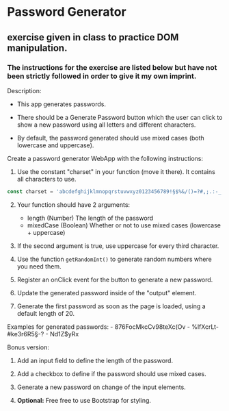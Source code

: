 # Password Generator

## exercise given in class to practice DOM manipulation.
### The instructions for the exercise are listed below but have not been strictly followed in order to give it my own imprint. 

Description:

- This app generates passwords.

- There should be a Generate Password button which the user can click to show a new password using all letters and different characters. 

- By default, the password generated should use mixed cases (both lowercase and uppercase).

Create a password generator WebApp with the following instructions:

1. Use the constant "charset" in your function (move it there). It contains all characters to use.

```javascript
const charset = 'abcdefghijklmnopqrstuvwxyz0123456789!§$%&/()=?#,;.:-_';
```

2. Your function should have 2 arguments:

   - length (Number) The length of the password
   - mixedCase (Boolean) Whether or not to use mixed cases (lowercase + uppercase)

3. If the second argument is true, use uppercase for every third character.
4. Use the function `getRandomInt()` to generate random numbers where you need them.
5. Register an onClick event for the button to generate a new password.
6. Update the generated password inside of the "output" element.
7. Generate the first password as soon as the page is loaded, using a default length of 20.

Examples for generated passwords: - 876FocMkcCv98teXc(Ov - %lfXcrLt-#ke3r6R5§-? - Nd1Z\$yRx

Bonus version: 
1. Add an input field to define the length of the password. 

2. Add a checkbox to define if the password should use mixed cases. 

3. Generate a new password on change of the input elements.

4. **Optional:** Free free to use Bootstrap for styling.
